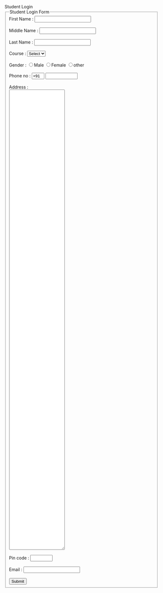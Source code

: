 <html>
	<head>
		Student Login
	</head>
		<body>
		<form>
		<fieldset >
		 <legend>Student Login Form</legend>
		<label> First Name :</label>
		 <input type="text" size="20"/> <br><br>
		<label> Middle Name :</label>
		 <input type="text" size="20"/> <br><br>
		<label> Last Name :</label>
		 <input type="text" size="20"/> <br><br>
		<label> Course :</label>
		<select>
		 <option value="Course">Select</option>
		 <option value="BCA">BCA</option>
		 <option value="BBA">BBA</option>
		 <option value="B.sc">B.sc</option>
		 <option value="MCA">MCA</option>
		 <option value="MBA">MBA</option>
		</select><br><br>
		<label> Gender :</label>
		 <input type="radio" value="m" name="Gender"/>Male
		 <input type="radio" value="f" name="Gender"/>Female
		 <input type="radio" value="o" name="Gender"/>other <br><br>
		<label> Phone no :</label>
		 <input type="text" value="+91" size="2"/>
		 <input type="text" size="10"/> <br><br>
		<label> Address : </label><br>
		 <textarea col="100" rows="100"></textarea><br><br>
		<label> Pin code :</label>
		 <input type="text" size="6"/> <br><br>
		<label> Email :</label>
		 <input type="text" id="email"/> <br><br>
		<button type="Submit">Submit </button>
		</fieldset>
		</form>
	</body>
</html>

